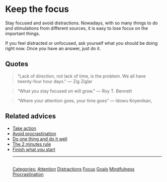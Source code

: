 # Keep the focus

Stay focused and avoid distractions. Nowadays, with so many things to do and stimulations from different sources, it is easy to lose focus on the important things.

If you feel distracted or unfocused, ask yourself what you should be doing right now. Once you have an answer, just do it.

## Quotes

> “Lack of direction, not lack of time, is the problem. We all have twenty-four hour days.” ― Zig Ziglar

> “What you stay focused on will grow.” ― Roy T. Bennett

> “Where your attention goes, your time goes” ― Idowu Koyenikan,

## Related advices

- [Take action](../Take%20action/index.md)
- [Avoid procrastination](../Avoid%20procrastinating/index.md)
- [Do one thing and do it well](../Do%20one%20thing%20and%20do%20it%20well/index.md)
- [The 2 minutes rule](../The%202%20minutes%20rule/index.md)
- [Finish what you start](../Finish%20what%20you%20start/index.md)<hr/><br/>[Categories:](../Categories/index.md) [Attention](../Categories/Attention.md) [Distractions](../Categories/Distractions.md) [Focus](../Categories/Focus.md) [Goals](../Categories/Goals.md) [Mindfulness](../Categories/Mindfulness.md) [Procrastination](../Categories/Procrastination.md)